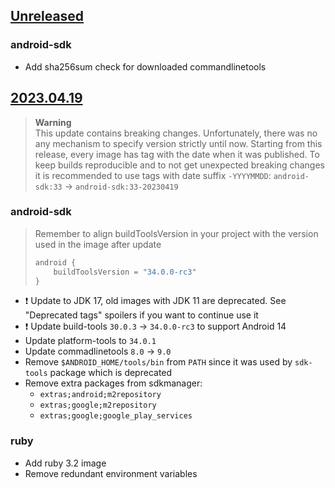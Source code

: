 ## [Unreleased]

### android-sdk

- Add sha256sum check for downloaded commandlinetools

## [2023.04.19]

> **Warning**  
> This update contains breaking changes.
> Unfortunately, there was no any mechanism to specify version strictly until now. Starting from this release, every image has tag with the date when it was published.
> To keep builds reproducible and to not get unexpected breaking changes it is recommended to use tags with date suffix `-YYYYMMDD`: `android-sdk:33` -> `android-sdk:33-20230419`

### android-sdk

> Remember to align buildToolsVersion in your project with the version used in the image after update
>
> ```kotlin
> android {
>     buildToolsVersion = "34.0.0-rc3"
> }
> ```

- :exclamation: Update to JDK 17, old images with JDK 11 are deprecated. See "Deprecated tags" spoilers if you want to continue use it
- :exclamation: Update build-tools `30.0.3` → `34.0.0-rc3` to support Android 14
- Update platform-tools to `34.0.1`
- Update commadlinetools `8.0` → `9.0`
- Remove `$ANDROID_HOME/tools/bin` from `PATH` since it was used by `sdk-tools` package which is deprecated
- Remove extra packages from sdkmanager:
  - `extras;android;m2repository`
  - `extras;google;m2repository`
  - `extras;google;google_play_services`

### ruby

- Add ruby 3.2 image
- Remove redundant environment variables

[unreleased]: https://github.com/RedMadRobot/android-docker-images/compare/2023.04.19..main
[2023.04.19]: https://github.com/RedMadRobot/android-docker-images/compare/2023.01.16..2023.04.19
